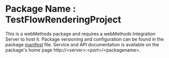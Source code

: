 # Package Name : TestFlowRenderingProject
This is a webMethods package and requires a webMethods Integration Server to host it. Package versioning and configuration can be found in the package [manifest](./TestFlowRenderingProject/manifest.v3) file. Service and API documentation is available on the package's home page http://&lt;server&gt;:&lt;port&gt;/&lt;packagename>.